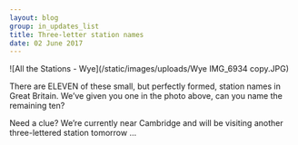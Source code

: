 ```yaml
---
layout: blog
group: in_updates_list
title: Three-letter station names
date: 02 June 2017
---
```

![All the Stations - Wye](/static/images/uploads/Wye IMG_6934 copy.JPG)

There are ELEVEN of these small, but perfectly formed, station names in Great Britain. We’ve given you one in the photo above, can you name the remaining ten?

Need a clue? We’re currently near Cambridge and will be visiting another three-lettered station tomorrow … 
